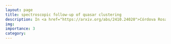 ```yaml
---
layout: page
title: spectroscopic follow-up of quasar clustering
description: In <a href="https://arxiv.org/abs/2410.24020">Córdova Rosado et al. 2024c</a>, we studied the real-space spatial correlations between spectroscopically-observed Active Galactic Nuclei (AGN) by combing our HSC-derived quasar sample with Dark Energy Spectroscopic Instrument (DESI) survey validation data. With this new information, we have precise redshifts and emission lines with which we can confirm the AGN classification. We find that although we don't have a large enough sample to independently confirm the halo mass difference with high statistical significance, we do find that the masses we do constrain are entirely consistent with our previous results, wherein unobscured (least dusty) AGN are in dark matter halos that are ~5 times larger than those that host obscured (dusty) AGN.
img: 
importance: 3
category:
---
```

